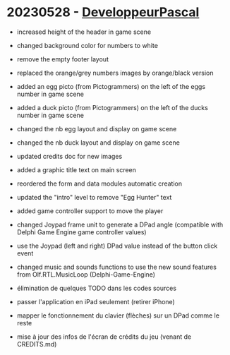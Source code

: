 # 20230528 - [DeveloppeurPascal](https://github.com/DeveloppeurPascal)

* increased height of the header in game scene
* changed background color for numbers to white
* remove the empty footer layout
* replaced the orange/grey numbers images by orange/black version

* added an egg picto (from Pictogrammers) on the left of the eggs number in game scene
* added a duck picto (from Pictogrammers) on the left of the ducks number in game scene
* changed the nb egg layout and display on game scene
* changed the nb duck layout and display on game scene
* updated credits doc for new images

* added a graphic title text on main screen
* reordered the form and data modules automatic creation

* updated the "intro" level to remove "Egg Hunter" text

* added game controller support to move the player

* changed Joypad frame unit to generate a DPad angle (compatible with Delphi Game Engine game controller values)
* use the Joypad (left and right) DPad value instead of the button click event

* changed music and sounds functions to use the new sound features from Olf.RTL.MusicLoop (Delphi-Game-Engine)

* élimination de quelques TODO dans les codes sources

* passer l'application en iPad seulement (retirer iPhone)

* mapper le fonctionnement du clavier (flèches) sur un DPad comme le reste

* mise à jour des infos de l'écran de crédits du jeu (venant de CREDITS.md)
